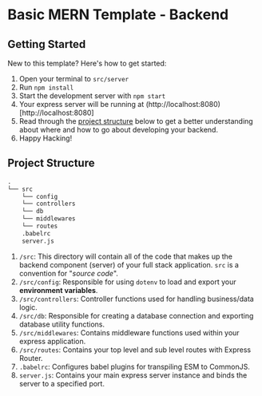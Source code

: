 # Basic MERN Template - Backend

## Getting Started

New to this template? Here's how to get started:

1. Open your terminal to `src/server`
2. Run `npm install`
3. Start the development server with `npm start`
4. Your express server will be running at (http://localhost:8080)[http://localhost:8080]
5. Read through the [project structure](#project-structure) below to get a better understanding about where and how to go about developing your backend.
6. Happy Hacking!

## Project Structure

```txt
.
└── src
    └── config
    └── controllers
    └── db
    └── middlewares
    └── routes
    .babelrc
    server.js
```

1. `/src`: This directory will contain all of the code that makes up the backend component (server) of your full stack application. `src` is a convention for "_source code_".
2. `/src/config`: Responsible for using `dotenv` to load and export your **environment variables**.
3. `/src/controllers`: Controller functions used for handling business/data logic.
4. `/src/db`: Responsible for creating a database connection and exporting database utility functions.
5. `/src/middlewares`: Contains middleware functions used within your express application.
6. `/src/routes`: Contains your top level and sub level routes with Express Router.
7. `.babelrc`: Configures babel plugins for transpiling ESM to CommonJS.
8. `server.js`: Contains your main express server instance and binds the server to a specified port.
